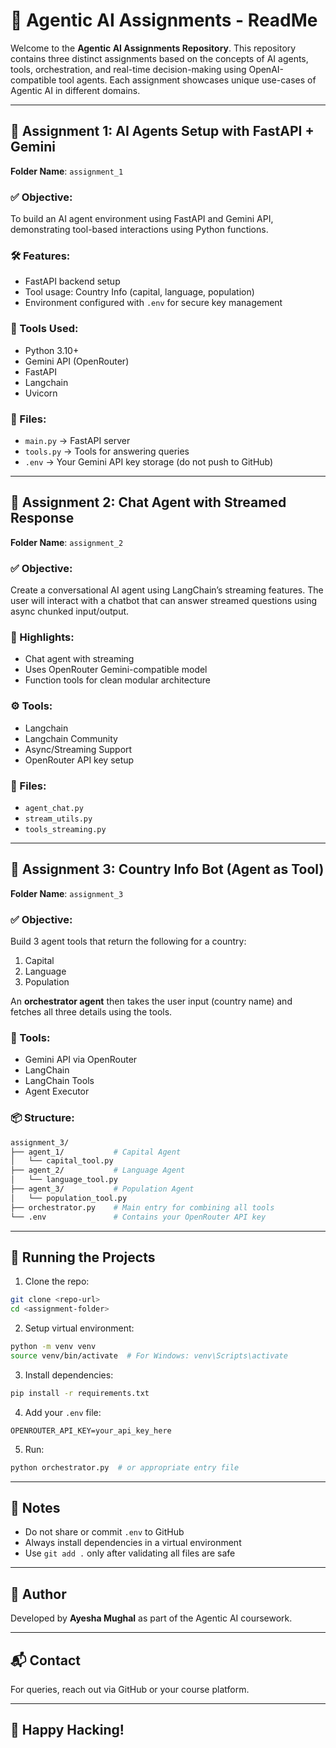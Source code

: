# 🧠 Agentic AI Assignments - ReadMe

Welcome to the **Agentic AI Assignments Repository**. This repository contains three distinct assignments based on the concepts of AI agents, tools, orchestration, and real-time decision-making using OpenAI-compatible tool agents. Each assignment showcases unique use-cases of Agentic AI in different domains.

---

## 📁 Assignment 1: AI Agents Setup with FastAPI + Gemini

**Folder Name**: `assignment_1`

### ✅ Objective:

To build an AI agent environment using FastAPI and Gemini API, demonstrating tool-based interactions using Python functions.

### 🛠️ Features:

* FastAPI backend setup
* Tool usage: Country Info (capital, language, population)
* Environment configured with `.env` for secure key management

### 🚀 Tools Used:

* Python 3.10+
* Gemini API (OpenRouter)
* FastAPI
* Langchain
* Uvicorn

### 📂 Files:

* `main.py` → FastAPI server
* `tools.py` → Tools for answering queries
* `.env` → Your Gemini API key storage (do not push to GitHub)

---

## 📁 Assignment 2: Chat Agent with Streamed Response

**Folder Name**: `assignment_2`

### ✅ Objective:

Create a conversational AI agent using LangChain’s streaming features. The user will interact with a chatbot that can answer streamed questions using async chunked input/output.

### 🧠 Highlights:

* Chat agent with streaming
* Uses OpenRouter Gemini-compatible model
* Function tools for clean modular architecture

### ⚙️ Tools:

* Langchain
* Langchain Community
* Async/Streaming Support
* OpenRouter API key setup

### 📂 Files:

* `agent_chat.py`
* `stream_utils.py`
* `tools_streaming.py`

---

## 📁 Assignment 3: Country Info Bot (Agent as Tool)

**Folder Name**: `assignment_3`

### ✅ Objective:

Build 3 agent tools that return the following for a country:

1. Capital
2. Language
3. Population

An **orchestrator agent** then takes the user input (country name) and fetches all three details using the tools.

### 🔧 Tools:

* Gemini API via OpenRouter
* LangChain
* LangChain Tools
* Agent Executor

### 📦 Structure:

```bash
assignment_3/
├── agent_1/           # Capital Agent
│   └── capital_tool.py
├── agent_2/           # Language Agent
│   └── language_tool.py
├── agent_3/           # Population Agent
│   └── population_tool.py
├── orchestrator.py    # Main entry for combining all tools
└── .env               # Contains your OpenRouter API key
```

---

## 🧪 Running the Projects

1. Clone the repo:

```bash
git clone <repo-url>
cd <assignment-folder>
```

2. Setup virtual environment:

```bash
python -m venv venv
source venv/bin/activate  # For Windows: venv\Scripts\activate
```

3. Install dependencies:

```bash
pip install -r requirements.txt
```

4. Add your `.env` file:

```env
OPENROUTER_API_KEY=your_api_key_here
```

5. Run:

```bash
python orchestrator.py  # or appropriate entry file
```

---

## 🔐 Notes

* Do not share or commit `.env` to GitHub
* Always install dependencies in a virtual environment
* Use `git add .` only after validating all files are safe

---

## 🙌 Author

Developed by **Ayesha Mughal** as part of the Agentic AI coursework.

---

## 📬 Contact

For queries, reach out via GitHub or your course platform.

---

## 🏁 Happy Hacking!
